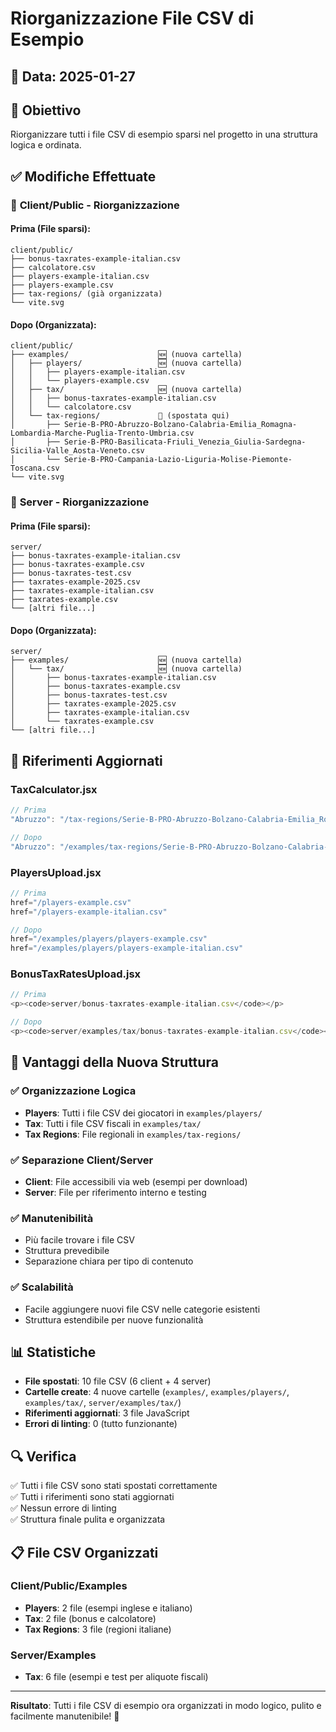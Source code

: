 # Riorganizzazione File CSV di Esempio

## 📅 Data: 2025-01-27

## 🎯 Obiettivo
Riorganizzare tutti i file CSV di esempio sparsi nel progetto in una struttura logica e ordinata.

## ✅ Modifiche Effettuate

### 📁 **Client/Public - Riorganizzazione**

#### Prima (File sparsi):
```
client/public/
├── bonus-taxrates-example-italian.csv
├── calcolatore.csv
├── players-example-italian.csv
├── players-example.csv
├── tax-regions/ (già organizzata)
└── vite.svg
```

#### Dopo (Organizzata):
```
client/public/
├── examples/                    🆕 (nuova cartella)
│   ├── players/                 🆕 (nuova cartella)
│   │   ├── players-example-italian.csv
│   │   └── players-example.csv
│   ├── tax/                     🆕 (nuova cartella)
│   │   ├── bonus-taxrates-example-italian.csv
│   │   └── calcolatore.csv
│   └── tax-regions/             🔄 (spostata qui)
│       ├── Serie-B-PRO-Abruzzo-Bolzano-Calabria-Emilia_Romagna-Lombardia-Marche-Puglia-Trento-Umbria.csv
│       ├── Serie-B-PRO-Basilicata-Friuli_Venezia_Giulia-Sardegna-Sicilia-Valle_Aosta-Veneto.csv
│       └── Serie-B-PRO-Campania-Lazio-Liguria-Molise-Piemonte-Toscana.csv
└── vite.svg
```

### 📁 **Server - Riorganizzazione**

#### Prima (File sparsi):
```
server/
├── bonus-taxrates-example-italian.csv
├── bonus-taxrates-example.csv
├── bonus-taxrates-test.csv
├── taxrates-example-2025.csv
├── taxrates-example-italian.csv
├── taxrates-example.csv
└── [altri file...]
```

#### Dopo (Organizzata):
```
server/
├── examples/                    🆕 (nuova cartella)
│   └── tax/                     🆕 (nuova cartella)
│       ├── bonus-taxrates-example-italian.csv
│       ├── bonus-taxrates-example.csv
│       ├── bonus-taxrates-test.csv
│       ├── taxrates-example-2025.csv
│       ├── taxrates-example-italian.csv
│       └── taxrates-example.csv
└── [altri file...]
```

## 🔧 **Riferimenti Aggiornati**

### TaxCalculator.jsx
```javascript
// Prima
"Abruzzo": "/tax-regions/Serie-B-PRO-Abruzzo-Bolzano-Calabria-Emilia_Romagna-Lombardia-Marche-Puglia-Trento-Umbria.csv"

// Dopo
"Abruzzo": "/examples/tax-regions/Serie-B-PRO-Abruzzo-Bolzano-Calabria-Emilia_Romagna-Lombardia-Marche-Puglia-Trento-Umbria.csv"
```

### PlayersUpload.jsx
```javascript
// Prima
href="/players-example.csv"
href="/players-example-italian.csv"

// Dopo
href="/examples/players/players-example.csv"
href="/examples/players/players-example-italian.csv"
```

### BonusTaxRatesUpload.jsx
```javascript
// Prima
<p><code>server/bonus-taxrates-example-italian.csv</code></p>

// Dopo
<p><code>server/examples/tax/bonus-taxrates-example-italian.csv</code></p>
```

## 🎯 **Vantaggi della Nuova Struttura**

### ✅ **Organizzazione Logica**
- **Players**: Tutti i file CSV dei giocatori in `examples/players/`
- **Tax**: Tutti i file CSV fiscali in `examples/tax/`
- **Tax Regions**: File regionali in `examples/tax-regions/`

### ✅ **Separazione Client/Server**
- **Client**: File accessibili via web (esempi per download)
- **Server**: File per riferimento interno e testing

### ✅ **Manutenibilità**
- Più facile trovare i file CSV
- Struttura prevedibile
- Separazione chiara per tipo di contenuto

### ✅ **Scalabilità**
- Facile aggiungere nuovi file CSV nelle categorie esistenti
- Struttura estendibile per nuove funzionalità

## 📊 **Statistiche**

- **File spostati**: 10 file CSV (6 client + 4 server)
- **Cartelle create**: 4 nuove cartelle (`examples/`, `examples/players/`, `examples/tax/`, `server/examples/tax/`)
- **Riferimenti aggiornati**: 3 file JavaScript
- **Errori di linting**: 0 (tutto funzionante)

## 🔍 **Verifica**

✅ Tutti i file CSV sono stati spostati correttamente  
✅ Tutti i riferimenti sono stati aggiornati  
✅ Nessun errore di linting  
✅ Struttura finale pulita e organizzata  

## 📋 **File CSV Organizzati**

### Client/Public/Examples
- **Players**: 2 file (esempi inglese e italiano)
- **Tax**: 2 file (bonus e calcolatore)
- **Tax Regions**: 3 file (regioni italiane)

### Server/Examples
- **Tax**: 6 file (esempi e test per aliquote fiscali)

---

**Risultato**: Tutti i file CSV di esempio ora organizzati in modo logico, pulito e facilmente manutenibile! 🎉

